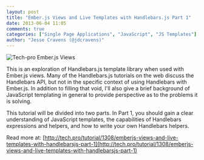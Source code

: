 ```yaml
---
layout: post
title: "Ember.js Views and Live Templates with Handlebars.js Part 1"
date: 2013-06-04 11:05
comments: true
categories: ["Single Page Applications", "JavaScript", "JS Templates"]
author: "Jesse Cravens (@jdcravens)"
---
```


<img class="imgL" alt="Tech-pro Ember.js Views" src="http://tpstatic.com/img/usermedia/cHI1WdevsEyBJ7dLfmVUdA/cropped-w220-h220.png">

This is an exploration of Handlebars.js template library when used with Ember.js views. Many of the Handlebars.js tutorials on the web discuss the Handlebars API, but not in the specific context of using Handlebars with Ember.js. In addition to filling that void, I'll also give a brief background of JavaScript templating in general to provide perspective as to the problems it is solving.

This tutorial will be divided into two parts. In Part 1, you should gain a clear understanding of JavaScript templates, the capabilities of Handlebars expressions and helpers, and how to write your own Handlebars helpers.

Read more at: [http://tech.pro/tutorial/1308/emberjs-views-and-live-templates-with-handlebarsjs-part-1](http://tech.pro/tutorial/1308/emberjs-views-and-live-templates-with-handlebarsjs-part-1)